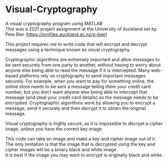 # Visual-Cryptography
A visual cryptography program using MATLAB  
This was a 2021 project assignment at the University of Auckland set by Pete Bier (https://profiles.auckland.ac.nz/p-bier)  
  
This project requirec me to write code that will encrypt and decrypt messages using a technique
known as visual cryptography.  
  
Cryptographic algorithms are extremely important and allow messages to be sent securely from one
party to another, without having to worry about anyone else being able to read the message if it is
intercepted. Many web-based platforms rely on cryptography to send important messages securely.
For example, when you want to pay for something online, the online store needs to be sent a
message telling them your credit card number, but you don’t want anyone else being able to
intercept that message (and steal your credit card details) so the message needs to be encrypted.
Cryptographic algorithms work by allowing you to encrypt a message, send it securely and then
decrypt it to obtain the original message.  
  
Visual cryptography is highly secure, as it is impossible to decrypt a cipher image, unless you have
the correct key image.

This code can take an image and make a key and cipher image out of it.  
The only limitation is that the image that is decrypted using the key and cipher images will be a binary black and white image.  
It is best if the image you may want to encrypt is originally black and white.  
  
